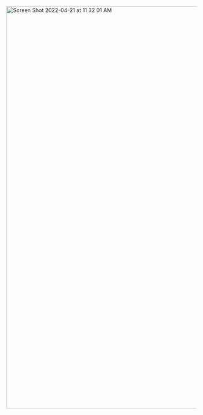 <img width="1064" alt="Screen Shot 2022-04-21 at 11 32 01 AM" src="https://user-images.githubusercontent.com/59748598/164529738-f0103bb7-d27f-4ba8-a43b-c799db0fc7ec.png">
